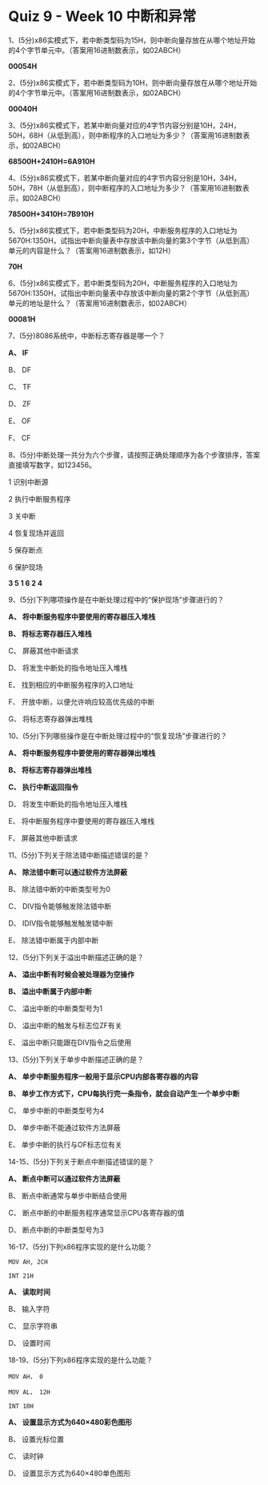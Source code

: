 Quiz 9 - Week 10 中断和异常
======================

1、(5分)x86实模式下，若中断类型码为15H，则中断向量存放在从哪个地址开始的4个字节单元中。（答案用16进制数表示，如02ABCH）

**00054H**

2、(5分)x86实模式下，若中断类型码为10H，则中断向量存放在从哪个地址开始的4个字节单元中。（答案用16进制数表示，如02ABCH）

**00040H**

3、(5分)x86实模式下，若某中断向量对应的4字节内容分别是10H，24H，50H，68H（从低到高），则中断程序的入口地址为多少？（答案用16进制数表示，如02ABCH）

**68500H+2410H=6A910H**

4、(5分)x86实模式下，若某中断向量对应的4字节内容分别是10H，34H，50H，78H（从低到高），则中断程序的入口地址为多少？（答案用16进制数表示，如02ABCH）

**78500H+3410H=7B910H**

5、(5分)x86实模式下，若中断类型码为20H，中断服务程序的入口地址为5670H:1350H，试指出中断向量表中存放该中断向量的第3个字节（从低到高）单元的内容是什么？（答案用16进制数表示，如12H）

**70H**

6、(5分)x86实模式下，若中断类型码为20H，中断服务程序的入口地址为5670H:1350H，试指出中断向量表中存放该中断向量的第2个字节（从低到高）单元的地址是什么？（答案用16进制数表示，如02ABCH）

**00081H**

7、(5分)8086系统中，中断标志寄存器是哪一个？

 **A、 IF**

 B、 DF

 C、 TF

 D、 ZF

 E、 OF

 F、 CF

8、(5分)中断处理一共分为六个步骤，请按照正确处理顺序为各个步骤排序，答案直接填写数字，如123456。

1	识别中断源

2	执行中断服务程序

3	关中断

4	恢复现场并返回

5	保存断点

6	保护现场

**3 5 1 6 2 4**

9、(5分)下列哪项操作是在中断处理过程中的“保护现场”步骤进行的？

 **A、 将中断服务程序中要使用的寄存器压入堆栈**

 **B、 将标志寄存器压入堆栈**

 C、 屏蔽其他中断请求

 D、 将发生中断处的指令地址压入堆栈

 E、 找到相应的中断服务程序的入口地址

 F、 开放中断，以便允许响应较高优先级的中断

 G、 将标志寄存器弹出堆栈

10、(5分)下列哪些操作是在中断处理过程中的“恢复现场”步骤进行的？

 **A、 将中断服务程序中要使用的寄存器弹出堆栈**

 **B、 将标志寄存器弹出堆栈**

 **C、 执行中断返回指令**

 D、 将发生中断处的指令地址压入堆栈

 E、 将中断服务程序中要使用的寄存器压入堆栈

 F、 屏蔽其他中断请求

11、(5分)下列关于除法错中断描述错误的是？

 **A、 除法错中断可以通过软件方法屏蔽**

 B、 除法错中断的中断类型号为0

 C、 DIV指令能够触发除法错中断

 D、 IDIV指令能够触发触发错中断

 E、 除法错中断属于内部中断

12、(5分)下列关于溢出中断描述正确的是？

 **A、 溢出中断有时候会被处理器为空操作**

 **B、 溢出中断属于内部中断**

 C、 溢出中断的中断类型号为1

 D、 溢出中断的触发与标志位ZF有关

 E、 溢出中断只能跟在DIV指令之后使用

13、(5分)下列关于单步中断描述正确的是？

 **A、 单步中断服务程序一般用于显示CPU内部各寄存器的内容**

 **B、 单步工作方式下，CPU每执行完一条指令，就会自动产生一个单步中断**

 C、 单步中断的中断类型号为4

 D、 单步中断不能通过软件方法屏蔽

 E、 单步中断的执行与OF标志位有关

14-15、(5分)下列关于断点中断描述错误的是？

 **A、 断点中断可以通过软件方法屏蔽**

 B、 断点中断通常与单步中断结合使用

 C、 断点中断的中断服务程序通常显示CPU各寄存器的值

 D、 断点中断的中断类型号为3

16-17、(5分)下列x86程序实现的是什么功能？
```vbscript
MOV AH, 2CH

INT 21H
```
 **A、 读取时间**

 B、 输入字符

 C、 显示字符串

 D、 设置时间

18-19、(5分)下列x86程序实现的是什么功能？
``` vbscript
MOV AH，	0

MOV AL，	12H

INT 10H
```
 **A、 设置显示方式为640×480彩色图形**

 B、 设置光标位置

 C、 读时钟

 D、 设置显示方式为640×480单色图形


